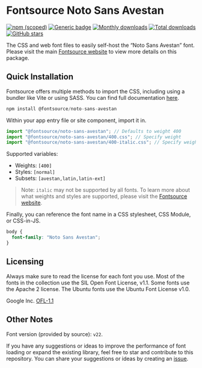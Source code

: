 # Fontsource Noto Sans Avestan

[![npm (scoped)](https://img.shields.io/npm/v/@fontsource/noto-sans-avestan?color=brightgreen)](https://www.npmjs.com/package/@fontsource/noto-sans-avestan) [![Generic badge](https://img.shields.io/badge/fontsource-passing-brightgreen)](https://github.com/fontsource/fontsource) [![Monthly downloads](https://badgen.net/npm/dm/@fontsource/noto-sans-avestan)](https://github.com/fontsource/fontsource) [![Total downloads](https://badgen.net/npm/dt/@fontsource/noto-sans-avestan)](https://github.com/fontsource/fontsource) [![GitHub stars](https://img.shields.io/github/stars/fontsource/fontsource.svg?style=social&label=Star)](https://github.com/fontsource/fontsource/stargazers)

The CSS and web font files to easily self-host the “Noto Sans Avestan” font. Please visit the main [Fontsource website](https://fontsource.org/fonts/noto-sans-avestan) to view more details on this package.

## Quick Installation

Fontsource offers multiple methods to import the CSS, including using a bundler like Vite or using SASS. You can find full documentation [here](https://fontsource.org/docs/getting-started/introduction).

```javascript
npm install @fontsource/noto-sans-avestan
```

Within your app entry file or site component, import it in.

```javascript
import "@fontsource/noto-sans-avestan"; // Defaults to weight 400
import "@fontsource/noto-sans-avestan/400.css"; // Specify weight
import "@fontsource/noto-sans-avestan/400-italic.css"; // Specify weight and style
```

Supported variables:
- Weights: `[400]`
- Styles: `[normal]`
- Subsets: `[avestan,latin,latin-ext]`

> Note: `italic` may not be supported by all fonts. To learn more about what weights and styles are supported, please visit the [Fontsource website](https://fontsource.org/fonts/noto-sans-avestan).

Finally, you can reference the font name in a CSS stylesheet, CSS Module, or CSS-in-JS.

```css
body {
  font-family: "Noto Sans Avestan";
}
```

## Licensing
Always make sure to read the license for each font you use. Most of the fonts in the collection use the SIL Open Font License, v1.1. Some fonts use the Apache 2 license. The Ubuntu fonts use the Ubuntu Font License v1.0.

Google Inc.
[OFL-1.1](http://scripts.sil.org/OFL)

## Other Notes
Font version (provided by source): `v22`.

If you have any suggestions or ideas to improve the performance of font loading or expand the existing library, feel free to star and contribute to this repository. You can share your suggestions or ideas by creating an [issue](https://github.com/fontsource/fontsource/issues).